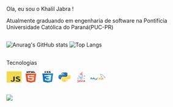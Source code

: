 Ola, eu sou o Khalil Jabra !

Atualmente graduando em engenharia de software na Pontifícia Universidade Católica do Paraná(PUC-PR)


##

![Anurag's GitHub stats](https://github-readme-stats-sigma-five.vercel.app/api?username=KhalilJabra&theme=dark)
![Top Langs](https://github-readme-stats-sigma-five.vercel.app/api/top-langs/?username=KhalilJabra&layout=compact&theme=dark)


##

Tecnologias

<div>
  <img align="center" alt="Khalil - js" height="30" width="40" src="https://github.com/devicons/devicon/blob/master/icons/javascript/javascript-original.svg">
  <img align="center" alt="Khalil - Html" height="30" width="40" src="https://github.com/devicons/devicon/blob/master/icons/html5/html5-original-wordmark.svg">
  <img align="center" alt="Khalil - Css" height="30" width="40" src="https://github.com/devicons/devicon/blob/master/icons/css3/css3-original-wordmark.svg">
  <img align="center" alt="Khalil - Python" height="30" width="40" src="https://github.com/devicons/devicon/blob/master/icons/python/python-original.svg">
  <img align="center" alt="Khalil - Java" height="30" width="40" src="https://github.com/devicons/devicon/blob/master/icons/java/java-original-wordmark.svg">
  <img align="center" alt="Khalil - SQL" height="30" width="40" src="https://github.com/devicons/devicon/blob/master/icons/mysql/mysql-original-wordmark.svg">
  
</div>

##

<a href="https://www.linkedin.com/in/khalil-jbv/">
<img align="center" src="https://img.shields.io/badge/LinkedIn-000000?style=for-the-badge&logo=linkedin&logoColor=0077B5" />

  




